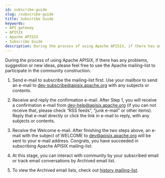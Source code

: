 ```yaml
---
id: subscribe-guide
slug: /subscribe-guide
title: Subscribe Guide
keywords:
- API gateway
- APISIX
- Apache APISIX
- Subscribe Guide
description: During the process of using Apache APISIX, if there has any problems, suggestion or new ideas, please feel free to use the Apache mailing-list to participate in the community construction.
---
```


During the process of using Apache APISIX, if there has any problems, suggestion or new ideas, please feel free to use the Apache mailing-list to participate in the community construction.

1. Send e-mail to subscribe the mailing-list first. Use your mailbox to send an e-mail to dev-subscribe@apisix.apache.org with any subjects or contents.

2. Receive and reply the confirmation e-mail. After Step 1, you will receive a confirmation e-mail from dev-help@apisix.apache.org (if you can not receive that, please check “RSS feeds”, “junk e-mail” or other items). Reply that e-mail directly or click the link in e-mail to reply, with any subjects or contents.

3. Receive the Welcome e-mail. After finishing the two steps above, an e-mail with the subject of WELCOME to dev@apisix.apache.org will be sent to your e-mail address. Congrats, you have succeeded in subscribing Apache APISIX mailing-list.

4. At this stage, you can interact with community by your subscribed email or track email conversations by Archived email list.

5. To view the Archived email lists, check out [history mailing-list](https://lists.apache.org/list.html?apisix.apache.org).
